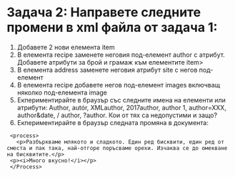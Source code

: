 # Задача 2: Направете следните промени в xml файла от задача 1:

1. Добавете 2 нови елемента item
2. В елемента recipe заменете неговия под-елемент author с атрибут. Добавете атрибути за брой и грамаж към елементите item>
3. В елемента address заменете неговия атрибут site с негов под-елемент
4. В елемента recipe добавете негов под-елемент images включващ няколко под-елемента image
5. Екпериментирайте в браузър със следните имена на елементи или атрибути: Author, autór, XMLauthor, 2017author, author 1, author=XXX, author&date, / author, ?author. Кои от тях са недопустими и защо?
6. Екпериментирайте в браузър следната промяна в документа:

```
 <process>
   <p>Разбъркваме млякото и сладкото. Един ред бисквити, един ред от сместа и пак така, най-отгоре поръсваме орехи. Изчаква се до омекване на бисквитите.</p>
 <p><i>Много вкусно!</i></p>
 </Process>
```
